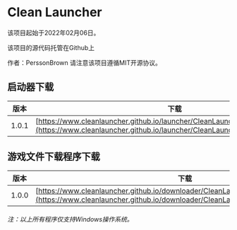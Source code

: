 # Clean Launcher

该项目起始于2022年02月06日。

该项目的源代码托管在Github上

作者：PerssonBrown 请注意该项目遵循MIT开源协议。

## 启动器下载

| 版本 | 下载 |
| :--: | :--: |
| 1.0.1 | [https://www.cleanlauncher.github.io/launcher/CleanLauncher_launcher_1_0_1.zip](https://www.cleanlauncher.github.io/launcher/CleanLauncher_launcher_1_0_1.zip) |

## 游戏文件下载程序下载

| 版本 | 下载 |
| :--: | :--: |
| 1.0.0 | [https://www.cleanlauncher.github.io/downloader/CleanLauncher_downloader_1_0_0.zip](https://www.cleanlauncher.github.io/downloader/CleanLauncher_downloader_1_0_0.zip) |

###### 注：以上所有程序仅支持Windows操作系统。